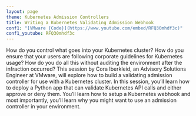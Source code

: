 ```yaml
---
layout: page
theme: Kubernetes Admission Controllers
title: Writing a Kubernetes Validating Admission Webhook
conf1: "[VMware {Code}](https://www.youtube.com/embed/RFQ30mhdf3c)"
conf1_youtube: RFQ30mhdf3c
---
```


How do you control what goes into your Kubernetes cluster? How do you ensure that your users are following corporate guidelines for Kubernetes usage? How do you do all this without auditing the environment after the infraction occurred? This session by Cora Iberkleid, an Advisory Solutions Engineer at VMware, will explore how to build a validating admission controller for use with a Kubernetes cluster. In this session, you’ll learn how to deploy a Python app that can validate Kubernetes API calls and either approve or deny them. You’ll learn how to setup a Kubernetes webhook and most importantly, you’ll learn why you might want to use an admission controller in your environment.